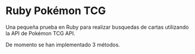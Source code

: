 
# Ruby Pokémon TCG

Una pequeña prueba en Ruby para realizar busquedas de cartas utilizando la API de Pokémon TCG API.

De momento se han implementado 3 métodos.
